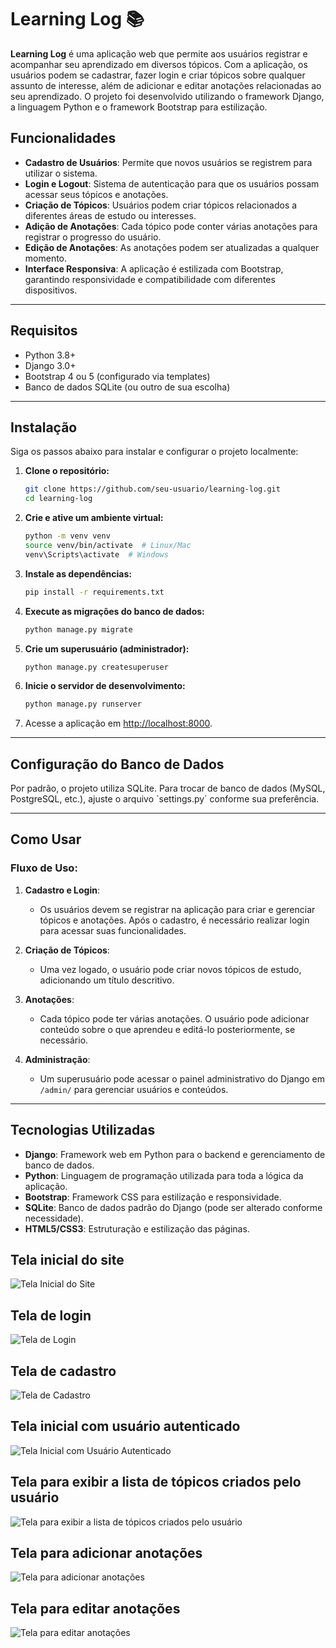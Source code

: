 # Learning Log 📚

**Learning Log** é uma aplicação web que permite aos usuários registrar e acompanhar seu aprendizado em diversos tópicos. Com a aplicação, os usuários podem se cadastrar, fazer login e criar tópicos sobre qualquer assunto de interesse, além de adicionar e editar anotações relacionadas ao seu aprendizado. O projeto foi desenvolvido utilizando o framework Django, a linguagem Python e o framework Bootstrap para estilização.

## Funcionalidades

- **Cadastro de Usuários**: Permite que novos usuários se registrem para utilizar o sistema.
- **Login e Logout**: Sistema de autenticação para que os usuários possam acessar seus tópicos e anotações.
- **Criação de Tópicos**: Usuários podem criar tópicos relacionados a diferentes áreas de estudo ou interesses.
- **Adição de Anotações**: Cada tópico pode conter várias anotações para registrar o progresso do usuário.
- **Edição de Anotações**: As anotações podem ser atualizadas a qualquer momento.
- **Interface Responsiva**: A aplicação é estilizada com Bootstrap, garantindo responsividade e compatibilidade com diferentes dispositivos.
---
## Requisitos

- Python 3.8+
- Django 3.0+
- Bootstrap 4 ou 5 (configurado via templates)
- Banco de dados SQLite (ou outro de sua escolha)
---
## Instalação

Siga os passos abaixo para instalar e configurar o projeto localmente:

1. **Clone o repositório:**
   ```bash
   git clone https://github.com/seu-usuario/learning-log.git
   cd learning-log
   ```

2. **Crie e ative um ambiente virtual:**
   ```bash
   python -m venv venv
   source venv/bin/activate  # Linux/Mac
   venv\Scripts\activate  # Windows
   ```

3. **Instale as dependências:**
   ```bash
   pip install -r requirements.txt
   ```

4. **Execute as migrações do banco de dados:**
   ```bash
   python manage.py migrate
   ```

5. **Crie um superusuário (administrador):**
   ```bash
   python manage.py createsuperuser
   ```

6. **Inicie o servidor de desenvolvimento:**
   ```bash
   python manage.py runserver
   ```

7. Acesse a aplicação em [http://localhost:8000](http://localhost:8000).
---
## Configuração do Banco de Dados

<p>Por padrão, o projeto utiliza SQLite. Para trocar de banco de dados (MySQL, PostgreSQL, etc.), ajuste o arquivo `settings.py` conforme sua preferência.</p>

---

## Como Usar

### Fluxo de Uso:

1. **Cadastro e Login**:
   - Os usuários devem se registrar na aplicação para criar e gerenciar tópicos e anotações. Após o cadastro, é necessário realizar login para acessar suas funcionalidades.

2. **Criação de Tópicos**:
   - Uma vez logado, o usuário pode criar novos tópicos de estudo, adicionando um título descritivo.

3. **Anotações**:
   - Cada tópico pode ter várias anotações. O usuário pode adicionar conteúdo sobre o que aprendeu e editá-lo posteriormente, se necessário.

4. **Administração**:
   - Um superusuário pode acessar o painel administrativo do Django em `/admin/` para gerenciar usuários e conteúdos.
---
## Tecnologias Utilizadas

- **Django**: Framework web em Python para o backend e gerenciamento de banco de dados.
- **Python**: Linguagem de programação utilizada para toda a lógica da aplicação.
- **Bootstrap**: Framework CSS para estilização e responsividade.
- **SQLite**: Banco de dados padrão do Django (pode ser alterado conforme necessidade).
- **HTML5/CSS3**: Estruturação e estilização das páginas.

## Tela inicial do site

![Tela Inicial do Site](assets/tela-inicial-site.png)

## Tela de login

![Tela de Login](assets/tela-login.png)

## Tela de cadastro

![Tela de Cadastro](assets/tela-cadastro.png)

## Tela inicial com usuário autenticado
![Tela Inicial com Usuário Autenticado](assets/tela-inicial-usuario-autenticado.png)

## Tela para exibir a lista de tópicos criados pelo usuário
![Tela para exibir a lista de tópicos criados pelo usuário](assets/tela-lista-topicos.png)

## Tela para adicionar anotações 
![Tela para adicionar anotações](assets/tela-adicionar-anotacao.png)

## Tela para editar anotações 
![Tela para editar anotações](assets/tela-editar-anotacao.png)




